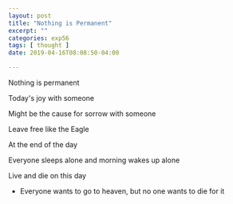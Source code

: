 ```yaml
---
layout: post
title: "Nothing is Permanent"
excerpt: ""
categories: exp56
tags: [ thought ]
date: 2019-04-16T08:08:50-04:00

---
```


Nothing is permanent

Today's joy with someone

Might be the cause for sorrow with someone

Leave free like the Eagle

At the end of the day

Everyone sleeps alone and morning wakes up alone

Live and die on this day

- Everyone wants to go to heaven, but no one wants to die for it
